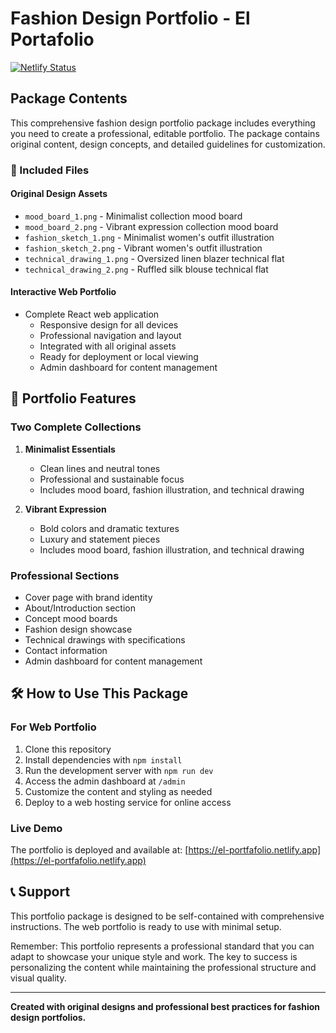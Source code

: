 # Fashion Design Portfolio - El Portafolio

[![Netlify Status](https://api.netlify.com/api/v1/badges/5afa8382-16a0-48cb-bff9-d4875faec0cb/deploy-status)](https://app.netlify.com/projects/el-portfafolio/deploys)

## Package Contents

This comprehensive fashion design portfolio package includes everything you need to create a professional, editable portfolio. The package contains original content, design concepts, and detailed guidelines for customization.

### 📁 Included Files

#### Original Design Assets
- `mood_board_1.png` - Minimalist collection mood board
- `mood_board_2.png` - Vibrant expression collection mood board
- `fashion_sketch_1.png` - Minimalist women's outfit illustration
- `fashion_sketch_2.png` - Vibrant women's outfit illustration
- `technical_drawing_1.png` - Oversized linen blazer technical flat
- `technical_drawing_2.png` - Ruffled silk blouse technical flat

#### Interactive Web Portfolio
- Complete React web application
  - Responsive design for all devices
  - Professional navigation and layout
  - Integrated with all original assets
  - Ready for deployment or local viewing
  - Admin dashboard for content management

## 🎨 Portfolio Features

### Two Complete Collections
1. **Minimalist Essentials**
   - Clean lines and neutral tones
   - Professional and sustainable focus
   - Includes mood board, fashion illustration, and technical drawing

2. **Vibrant Expression**
   - Bold colors and dramatic textures
   - Luxury and statement pieces
   - Includes mood board, fashion illustration, and technical drawing

### Professional Sections
- Cover page with brand identity
- About/Introduction section
- Concept mood boards
- Fashion design showcase
- Technical drawings with specifications
- Contact information
- Admin dashboard for content management

## 🛠️ How to Use This Package

### For Web Portfolio
1. Clone this repository
2. Install dependencies with `npm install`
3. Run the development server with `npm run dev`
4. Access the admin dashboard at `/admin`
5. Customize the content and styling as needed
6. Deploy to a web hosting service for online access

### Live Demo
The portfolio is deployed and available at: [https://el-portfafolio.netlify.app](https://el-portfafolio.netlify.app)

## 📞 Support

This portfolio package is designed to be self-contained with comprehensive instructions. The web portfolio is ready to use with minimal setup.

Remember: This portfolio represents a professional standard that you can adapt to showcase your unique style and work. The key to success is personalizing the content while maintaining the professional structure and visual quality.

---

**Created with original designs and professional best practices for fashion design portfolios.**